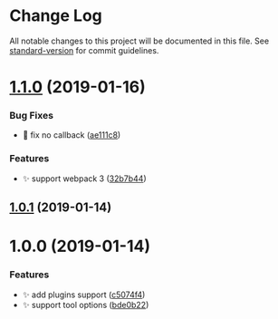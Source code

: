 # Change Log

All notable changes to this project will be documented in this file. See [standard-version](https://github.com/conventional-changelog/standard-version) for commit guidelines.

<a name="1.1.0"></a>
# [1.1.0](https://github.com/huruji/eruda-webpack-plugin/compare/v1.0.1...v1.1.0) (2019-01-16)


### Bug Fixes

* :bug: fix no callback ([ae111c8](https://github.com/huruji/eruda-webpack-plugin/commit/ae111c8))


### Features

* :sparkles: support webpack 3 ([32b7b44](https://github.com/huruji/eruda-webpack-plugin/commit/32b7b44))



<a name="1.0.1"></a>
## [1.0.1](https://github.com/huruji/eruda-webpack-plugin/compare/v1.0.0...v1.0.1) (2019-01-14)



<a name="1.0.0"></a>
# 1.0.0 (2019-01-14)


### Features

* :sparkles: add plugins support ([c5074f4](https://github.com/huruji/eruda-webpack-plugin/commit/c5074f4))
* :sparkles: support tool options ([bde0b22](https://github.com/huruji/eruda-webpack-plugin/commit/bde0b22))
